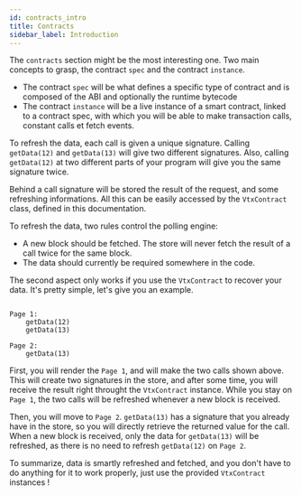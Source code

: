 ```yaml
---
id: contracts_intro
title: Contracts
sidebar_label: Introduction
---
```


The `contracts` section might be the most interesting one. Two main concepts to grasp, the contract `spec` and the contract `instance`. 

* The contract `spec` will be what defines a specific type of contract and is composed of the ABI and optionally the runtime bytecode
* The contract `instance` will be a live instance of a smart contract, linked to a contract spec, with which you will be able to make transaction calls, constant calls et fetch events.

To refresh the data, each call is given a unique signature. Calling `getData(12)` and `getData(13)` will give two different signatures. Also, calling `getData(12)` at two different parts of your program will give you the same signature twice.

Behind a call signature will be stored the result of the request, and some refreshing informations. All this can be easily accessed by the `VtxContract` class, defined in this documentation.

To refresh the data, two rules control the polling engine:

* A new block should be fetched. The store will never fetch the result of a call twice for the same block.
* The data should currently be required somewhere in the code.

The second aspect only works if you use the `VtxContract` to recover your data. It's pretty simple, let's give you an example.

```

Page 1:
    getData(12)
    getData(13)
    
Page 2:
    getData(13)

```

First, you will render the `Page 1`, and will make the two calls shown above. This will create two signatures in the store, and after some time, you will receive the result right throught the `VtxContract` instance. While you stay on `Page 1`, the two calls will be refreshed whenever a new block is received.

Then, you will move to `Page 2`. `getData(13)` has a signature that you already have in the store, so you will directly retrieve the returned value for the call. When a new block is received, only the data for `getData(13)` will be refreshed, as there is no need to refresh `getData(12)` on `Page 2`.

To summarize, data is smartly refreshed and fetched, and you don't have to do anything for it to work properly, just use the provided `VtxContract` instances !

